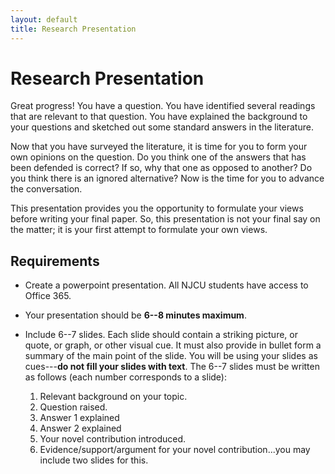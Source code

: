 ```yaml
---
layout: default
title: Research Presentation
---
```


# Research Presentation

Great progress! You have a question. You have identified several readings that are relevant to that question. You have explained the background to your questions and sketched out some standard answers in the literature.

Now that you have surveyed the literature, it is time for you to form your own opinions on the question. Do you think one of the answers that has been defended is correct? If so, why that one as opposed to another? Do you think there is an ignored alternative? Now is the time for you to advance the conversation.

This presentation provides you the opportunity to formulate your views before writing your final paper. So, this presentation is not your final say on the matter; it is your first attempt to formulate your own views.

## Requirements 

-   Create a powerpoint presentation. All NJCU students have access to Office 365.
-   Your presentation should be **6--8 minutes maximum**.
-   Include 6--7 slides. Each slide should contain a striking picture, or quote, or graph, or other visual cue. It must also provide in bullet form a summary of the main point of the slide. You will be using your slides as cues---**do not fill your slides with text**. The 6--7 slides must be written as follows (each number corresponds to a slide):

    1. Relevant background on your topic.
    2. Question raised.
    3. Answer 1 explained
    4. Answer 2 explained
    5. Your novel contribution introduced.
    6. Evidence/support/argument for your novel contribution...you may include two slides for this.
